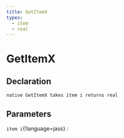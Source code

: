 ```yaml
---
title: GetItemX
types:
  - item
  - real
---
```


# GetItemX

## Declaration

```jass
native GetItemX takes item i returns real
```

## Parameters
`item i`{!language=jass}
: 
